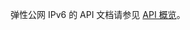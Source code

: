 弹性公网 IPv6 的 API 文档请参见 [API 概览](https://cloud.tencent.com/document/api/215/15755#.E5.BC.B9.E6.80.A7.E5.85.AC.E7.BD.91ipv6.E7.9B.B8.E5.85.B3.E6.8E.A5.E5.8F.A3)。
